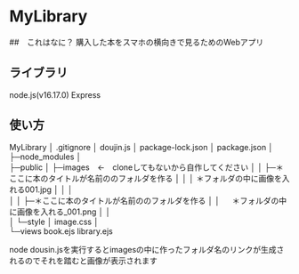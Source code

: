 # MyLibrary

##　これはなに？
購入した本をスマホの横向きで見るためのWebアプリ

## ライブラリ
node.js(v16.17.0) Express

## 使い方
MyLibrary
│  .gitignore
│  doujin.js
│  package-lock.json
│  package.json
│  
├─node_modules
│          
├─public
│  ├─images　←　cloneしてもないから自作してください
│  │  ├─＊ここに本のタイトルが名前ののフォルダを作る
│  │  │      ＊フォルダの中に画像を入れる001.jpg
│  │  │      
│  │  ├─＊ここに本のタイトルが名前ののフォルダを作る
│  │  　      ＊フォルダの中に画像を入れる_001.png
│  │          
│  └─style
│          image.css
│          
└─views
        book.ejs
        library.ejs
        
node dousin.jsを実行するとimagesの中に作ったフォルダ名のリンクが生成されるのでそれを踏むと画像が表示されます
